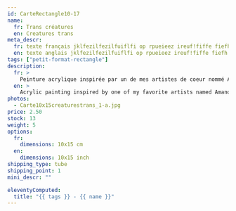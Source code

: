 ```yaml
---
id: CarteRectangle10-17
name: 
  fr: Trans créatures
  en: Creatures trans
meta_descr:
  fr: texte français jklfezilfezilfuiflfi op rpueieez ireuf!fiffe fiefh hfhslfhsfh dfhds fdsfdsifdshfids
  en: texte anglais jklfezilfezilfuiflfi op rpueieez ireuf!fiffe fiefh hfhslfhsfh dfhds fdsfdsifdshfids
tags: ["petit-format-rectangle"]
description: 
  fr: > 
    Peinture acrylique inspirée par un de mes artistes de coeur nommé Amano Yoshitaka, en apposant les traits de ce couple à l'encre de chine, contrastant avec le fond coloré. 
  en: >
    Acrylic painting inspired by one of my favorite artists named Amano Yoshitaka, applying the features of this couple in Indian ink, contrasting with the colored background.
photos:
  - Carte10x15creaturestrans_1-a.jpg
price: 2.50
stock: 13
weight: 5
options:
  fr:
    dimensions: 10x15 cm
  en:
    dimensions: 10x15 inch
shipping_type: tube
shipping_point: 1 
mini_descr: ""

eleventyComputed:
  title: "{{ tags }} - {{ name }}"
---
```

